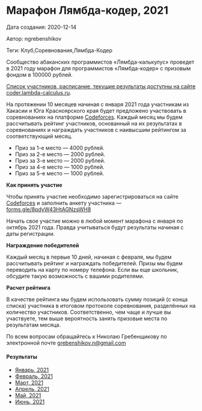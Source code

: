 # Марафон Лямбда-кодер, 2021

Дата создания: 2020-12-14

Автор: ngrebenshikov

Теги: Клуб,Соревнования,Лямбда-Кодер

Сообщество абаканских программистов «Лямбда-калькулус» проведет в 2021 году марафон для программистов «Лямбда-кодер» с призовым фондом в 100000 рублей.  
  
[Список участников, расписание, текущие результаты доступны на сайте coder.lambda-calculus.ru](http://coder.lambda-calculus.ru).  
  
На протяжении 10 месяцев начиная с января 2021 года участникам из Хакасии и Юга Красноярского края будет предложено участвовать в соревнованиях на платформе [Codeforces](https://codeforces.com/?locale=ru). Каждый месяц мы будем рассчитывать рейтинг участников, основанный на их результатах в соревнованиях и награждать участников с наивысшим рейтингом за соответствующий месяц.

- Приз за 1-е место — 4000 рублей.
- Приз за 2-е место — 2000 рублей.
- Приз за 3-е место — 2000 рублей.
- Приз за 4-е место — 1000 рублей.
- Приз за 5-е место — 1000 рублей.

  
**Как принять участие**  
  
Чтобы принять участие необходимо зарегистрироваться на сайте [Codeforces](https://codeforces.com/?locale=ru) и заполнить анкету участника — [forms.gle/8pdyW43HtAGNzsWH8](https://forms.gle/8pdyW43HtAGNzsWH8)  
  
Начать свое участие можно в любой момент марафона с января по октябрь 2021 года. Правда учитываться будут результаты начиная с даты регистрации.  
  
**Награждение победителей**  
  
Каждый месяц в первые 10 дней, начиная с февраля, мы будем рассчитывать рейтинг и награждать победителей. Призы мы будем переводить на карту по номеру телефона. Если вы еще школьник, обсудите такую возможность с вашими родителями.  
  
**Расчет рейтинга**  
  
В качестве рейтинга мы будем использовать сумму позиций (с конца списка) участника в итоговом протоколе соревнования, разделённых на количество участников. Соответственно, чем чаще и лучше вы участвуете, тем выше вероятность занять призовые места по результатам месяца.  
  
По всем вопросам обращайтесь к Николаю Гребенщикову по электронной почте [grebenshikov.n@gmail.com](mailto://grebenshikov.n@gmail.com)  
  

#### Результаты

- [Январь, 2021](http://lambda-calculus.ru/blog/events/188.html)
- [Февраль, 2021](http://lambda-calculus.ru/blog/events/189.html)
- [Март, 2021](http://lambda-calculus.ru/blog/events/192.html)
- [Апрель, 2021](http://lambda-calculus.ru/blog/events/193.html)
- [Май, 2021](http://lambda-calculus.ru/blog/events/194.html)
- [Июнь, 2021](http://lambda-calculus.ru/blog/events/196.html)

